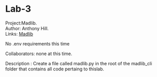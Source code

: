 # Lab-3

Project:Madlib. <br>
Author: Anthony Hill.<br>
Links: [Madlib](https://www.teachwithict.com/mad_libs.html) 





No .env requirements this time 


Collaborators: none at this time. 

 Description : Create a file called madlib.py in the root of the madlib_cli folder that contains all code pertaing to thislab.
